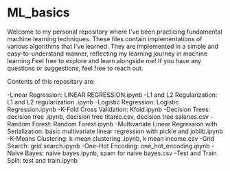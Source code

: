 # ML_basics
Welcome to my personal repository where I've been practicing fundamental machine learning techniques. These  files contain implementations of various algorithms that I've learned. They are implemented in a simple and easy-to-understand manner, reflecting my learning journey in machine learning.Feel free to explore and learn alongside me! If you have any questions or suggestions, feel free to reach out. 

Contents of this repositary are:

-Linear Regression: LINEAR REGRESSION.ipynb
-L1 and L2 Regularization: L1 and L2 regularization .ipynb
-Logistic Regression: Logistic Regression.ipynb
-K-Fold Cross Validation: Kfold.ipynb
-Decision Trees: decision tree .ipynb, decision tree titanic.csv, decision tree salaries.csv
-Random Forest: Random Forest.ipynb
-Multivariate Linear Regression with Serialization: basic multivariate linear regression with pickle and joblib.ipynb
-K-Means Clustering: k-mean clustering .ipynb, k mean income.csv
-Grid Search: grid search.ipynb
-One-Hot Encoding: one_hot_encoding.ipynb
-Naive Bayes: naive bayes.ipynb, spam for naive bayes.csv
-Test and Train Split: test and train.ipynb
